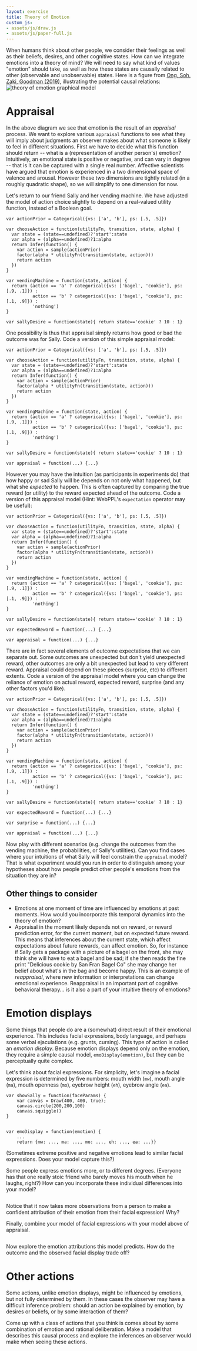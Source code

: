 ```yaml
---
layout: exercise
title: Theory of Emotion
custom_js:
- assets/js/draw.js
- assets/js/paper-full.js
---
```


When humans think about other people, we consider their feelings as well as their beliefs, desires, and other cognitive states.
How can we integrate emotions into a theory of mind?
We will need to say what kind of values "emotion" should take, as well as how these states are causally related to other (observable and unobservable) states.
Here is a figure from [Ong, Soh, Zaki, Goodman (2019)](https://arxiv.org/abs/1903.06445), illustrating the potential causal relations:
![theory of emotion graphical model](../assets/img/ToE-fig.png)

# Appraisal

In the above diagram we see that emotion is the result of an *appraisal* process. 
We want to explore various `appraisal` functions to see what they will imply about judgments an observer makes about what someone is likely to feel in different situations.
First we have to decide what this function should return -- what is a (representation of another person's) emotion?
Intuitively, an emotional state is positive or negative, and can vary in degree -- that is it can be captured with a single real number.
Affective scientists have argued that emotion is experienced in a two dimensional space of valence and arousal. However these two dimensions are tightly related (in a roughly quadratic shape), so we will simplify to one dimension for now. 

Let's return to our friend Sally and her vending machine. We have adjusted the model of action choice slightly to depend on a real-valued utility function, instead of a Boolean goal.

~~~~
var actionPrior = Categorical({vs: ['a', 'b'], ps: [.5, .5]})

var chooseAction = function(utilityFn, transition, state, alpha) {
  var state = (state==undefined)?'start':state
  var alpha = (alpha==undefined)?1:alpha
  return Infer(function() {
    var action = sample(actionPrior)
    factor(alpha * utilityFn(transition(state, action)))
    return action
  })
}

var vendingMachine = function(state, action) {
  return (action == 'a' ? categorical({vs: ['bagel', 'cookie'], ps: [.9, .1]}) :
          action == 'b' ? categorical({vs: ['bagel', 'cookie'], ps: [.1, .9]}) :
          'nothing')
}

var sallyDesire = function(state){ return state=='cookie' ? 10 : 1}

~~~~

One possibility is thus that appraisal simply returns how good or bad the outcome was for Sally.
Code a version of this simple appraisal model:

~~~~
var actionPrior = Categorical({vs: ['a', 'b'], ps: [.5, .5]})

var chooseAction = function(utilityFn, transition, state, alpha) {
  var state = (state==undefined)?'start':state
  var alpha = (alpha==undefined)?1:alpha
  return Infer(function() {
    var action = sample(actionPrior)
    factor(alpha * utilityFn(transition(state, action)))
    return action
  })
}

var vendingMachine = function(state, action) {
  return (action == 'a' ? categorical({vs: ['bagel', 'cookie'], ps: [.9, .1]}) :
          action == 'b' ? categorical({vs: ['bagel', 'cookie'], ps: [.1, .9]}) :
          'nothing')
}

var sallyDesire = function(state){ return state=='cookie' ? 10 : 1}

var appraisal = function(...) {...}

~~~~

<!-- put in something on appraisal as expected future reward, instead of current reward? this means that inferences about the current state, which affect expectations about future rewards, can affect emotion. in turn this means reevaluating current evidence can change emotion -- this is re-appraisal as in CBT -->

However you may have the intuition (as participants in experiments do) that how happy or sad Sally will be depends on not only what happened, but what she *expected* to happen. This is often captured by comparing the true reward (or utility) to the reward expected ahead of the outcome.
Code a version of this appraisal model (Hint: WebPPL's `expectation` operator may be useful):

~~~~
var actionPrior = Categorical({vs: ['a', 'b'], ps: [.5, .5]})

var chooseAction = function(utilityFn, transition, state, alpha) {
  var state = (state==undefined)?'start':state
  var alpha = (alpha==undefined)?1:alpha
  return Infer(function() {
    var action = sample(actionPrior)
    factor(alpha * utilityFn(transition(state, action)))
    return action
  })
}

var vendingMachine = function(state, action) {
  return (action == 'a' ? categorical({vs: ['bagel', 'cookie'], ps: [.9, .1]}) :
          action == 'b' ? categorical({vs: ['bagel', 'cookie'], ps: [.1, .9]}) :
          'nothing')
}

var sallyDesire = function(state){ return state=='cookie' ? 10 : 1}

var expectedReward = function(...) {...}

var appraisal = function(...) {...}

~~~~

There are in fact several elements of outcome expectations that we can separate out. Some outcomes are unexpected but don't yield unexpected reward, other outcomes are only a bit unexpected but lead to very different reward. Appraisal could depend on these pieces (surprise, etc) to different extents. 
Code a version of the appraisal model where you can change the reliance of emotion on actual reward, expected reward, surprise (and any other factors you'd like).

~~~~
var actionPrior = Categorical({vs: ['a', 'b'], ps: [.5, .5]})

var chooseAction = function(utilityFn, transition, state, alpha) {
  var state = (state==undefined)?'start':state
  var alpha = (alpha==undefined)?1:alpha
  return Infer(function() {
    var action = sample(actionPrior)
    factor(alpha * utilityFn(transition(state, action)))
    return action
  })
}

var vendingMachine = function(state, action) {
  return (action == 'a' ? categorical({vs: ['bagel', 'cookie'], ps: [.9, .1]}) :
          action == 'b' ? categorical({vs: ['bagel', 'cookie'], ps: [.1, .9]}) :
          'nothing')
}

var sallyDesire = function(state){ return state=='cookie' ? 10 : 1}

var expectedReward = function(...) {...}

var surprise = function(...) {...}

var appraisal = function(...) {...}

~~~~

Now play with different scenarios (e.g. change the outcomes from the vending machine, the probabilities, or Sally's utilities). Can you find cases where your intuitions of what Sally will feel constrain the `appraisal` model? That is what experiment would you run in order to distinguish among your hypotheses about how people predict other people's emotions from the situation they are in?

## Other things to consider

- Emotions at one moment of time are influenced by emotions at past moments. How would you incorporate this temporal dynamics into the theory of emotion?
- Appraisal in the moment likely depends not on reward, or reward prediction error, for the current moment, but on expected future reward. This means that inferences about the current state, which affect expectations about future rewards, can affect emotion. So, for instance if Sally gets a package with a picture of a bagel on the front, she may think she will have to eat a bagel and be sad; if she then reads the fine print "Delicious cookie by San Fran Bagel Co" she may change her belief about what's in the bag and become happy. This is an example of *reappraisal*, where new information or interpretations can change emotional experience. Reappraisal in an important part of cognitive behavioral therapy... is it also a part of your intuitive theory of emotions?



# Emotion displays

Some things that people do are a (somewhat) direct result of their emotional experience. This includes facial expressions, body language, and perhaps some verbal ejaculations (e.g. grunts, cursing). This type of action is called an *emotion display*. Because emotion displays depend only on the emotion, they require a simple causal model, `emoDisplay(emotion)`, but they can be perceptually quite complex.

Let's think about facial expressions. For simplicity, let's imagine a facial expression is determined by five numbers: mouth width (`mw`), mouth angle (`ma`), mouth openness (`mo`), eyebrow height (`eh`), eyebrow angle (`ea`).

~~~~
var showSally = function(faceParams) {
	var canvas = Draw(400, 400, true);
	canvas.circle(200,200,100)
	canvas.squiggle()
}


var emoDisplay = function(emotion) {
	...
	return {mw: ..., ma: ..., mo: ..., eh: ..., ea: ...}}
~~~~
(Sometimes extreme positive and negative emotions lead to similar facial expressions. Does your model capture this?)

Some people express emotions more, or to different degrees. (Everyone has that one really stoic friend who barely moves his mouth when he laughs, right?) How can you incorporate these individual differences into your model?

~~~~
~~~~

Notice that it now takes more observations from a person to make a confident attribution of their emotion from their facial expression! Why?

Finally, combine your model of facial expressions with your model above of appraisal. 

~~~~
~~~~

Now explore the emotion attributions this model predicts. How do the outcome and the observed facial display trade off? 


# Other actions

Some actions, unlike emotion displays, might be influenced by emotions, but not fully determined by them. In these cases the observer may have a difficult inference problem: should an action be explained by emotion, by desires or beliefs, or by some interaction of them?

Come up with a class of actions that you think is comes about by some combination of emotion and rational deliberation. Make a model that describes this causal process and explore the inferences an observer would make when seeing these actions.
